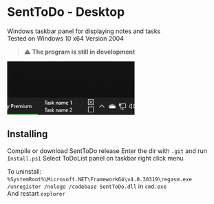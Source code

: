 ﻿# SentToDo - Desktop
Windows taskbar panel for displaying notes and tasks  
Tested on Windows 10 x64 Version 2004
> :warning: **The program is still in development**

![Alt text](Images/taskbar%201.png "Taskbar 1")

## Installing
Compile or download SentToDo release
Enter the dir with `.git` and run `Install.ps1`
Select ToDoList panel on taskbar right click menu
  
To uninstall:  
`%SystemRoot%\Microsoft.NET\Framework64\v4.0.30319\regasm.exe /unregister /nologo /codebase SentToDo.dll` in `cmd.exe`  
And restart `explorer`